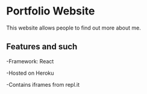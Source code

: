 
# Portfolio Website

This website allows people to find out more about me.

## Features and such

-Framework: React

-Hosted on Heroku

-Contains iframes from repl.it


